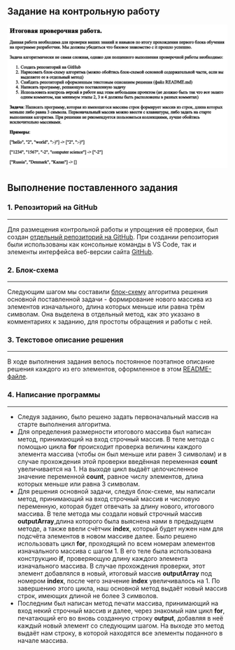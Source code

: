 ## Задание на контрольную работу
![Здесь находится задание](/controlwork.png "Задание")
## Выполнение поставленного задания
### 1. Репозиторий на GitHub
----------------------------
Для размещения контрольной работы и упрощения её проверки, был создан [отдельный репозиторий на GitHub](https://github.com/lustfool/ControlWork "Мой репозиторий"). При создании репозитория были использованы как консольные команды в VS Code, так и элементы интерфейса веб-версии сайта [GitHub](https://github.com "Cайт GitHub").
### 2. Блок-схема
-----------------
Следующим шагом мы составили [блок-схему](https://github.com/lustfool/ControlWork/blob/main/blockscheme.drawio.png "Блок схема") алгоритма решения основной поставленной задачи - формирование нового массива из элементов изначального, длина которых меньше или равна трём символам. Она выделена в отдельный метод, как это указано в комментариях к заданию, для простоты обращения и работы с ней.
### 3. Текстовое описание решения
---------------------------------
В ходе выполнения задания велось постоянное поэтапное описание решения каждого из его элементов, оформленное в этом [README-файле](https://github.com/lustfool/ControlWork/blob/main/readme.md "README-файл").
### 4. Написание программы
--------------------------
 - Следуя заданию, было решено задать первоначальный массив на старте выполнения алгоритма.
 - Для определения размерности итогового массива был написан метод, принимающий на вход строчный массив. В теле метода с помощью цикла **for** происходит проверка величины каждого элемента массива (чтобы он был меньше или равен 3 символам) и в случае прохождения этой проверки введённая переменная **count** увеличивается на 1. На выходе цикл выдаёт целочисленное значение переменной **count**, равное числу элементов, длина которых меньше или равна 3 символам.
 - Для решения основной задачи, следуя блок-схеме, мы написали метод, принимающий на вход строчный массив и числовую переменную, которая будет отвечать за длину нового, итогового массива. В теле метода мы создали новый строчный массив **outputArray**,длина которого была выяснена нами в предыдущем методе, а также ввели счётчик **index**, который будет нужен нам для подсчёта элементов в новом массиве далее. Было решено использовать цикл **for**, проходящий по всем номерам элементов изначального массива с шагом 1. В его теле была использована конструкцию **if**, проверяющую длину каждого элемента изначального массива. В случае прохождения проверки, этот элемент добавлялся в новый, итоговый массив **outputArray** под номером **index**, после чего значение **index** увеличивалось на 1. По завершению этого цикла, наш основной метод выдаёт новый массив строк, имеющих длиной не более 3 символов.
 - Последним был написан метод печати массива, принимающий на вход некий строчный массив и далее, через знакомый нам цикл **for**, печатающий его во вновь созданную строку **output**, добавляя в неё каждый новый элемент со следующим шагом. На выходе это метод выдаёт нам строку, в которой находятся все элементы поданного в начале массива.
 